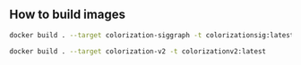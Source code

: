 ## How to build images

```sh
docker build . --target colorization-siggraph -t colorizationsig:latest
```

```sh
docker build . --target colorization-v2 -t colorizationv2:latest
```
